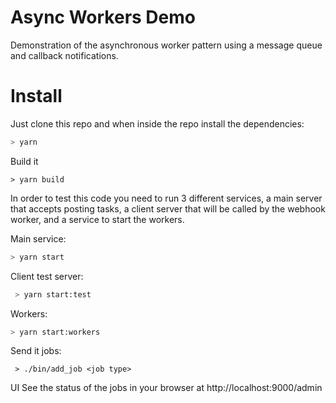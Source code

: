 # Async Workers Demo

Demonstration of the asynchronous worker pattern using a message queue and callback notifications.

# Install

Just clone this repo and when inside the repo install the dependencies:

```sh
> yarn
```

Build it
```
> yarn build
```

In order to test this code you need to run 3 different services, a main server
that accepts posting tasks, a client server that will be called by the webhook worker,
and a service to start the workers.

Main service:

```sh
> yarn start
```

Client test server:

```sh
 > yarn start:test
```

Workers:

```sh
> yarn start:workers
```

Send it jobs:
```
 > ./bin/add_job <job type>
```

UI
See the status of the jobs in your browser at http://localhost:9000/admin
